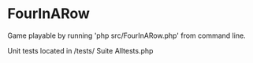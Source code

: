FourInARow
==========

Game playable by running 'php src/FourInARow.php' from command line.

Unit tests located in /tests/
Suite Alltests.php
